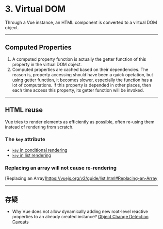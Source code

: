 # 3. Virtual DOM
Through a Vue instance, an HTML component is converted to a virtual DOM object.

***
## Computed Properties
1. A computed property function is actually the getter function of this property
   in the virtual DOM object.
2. Computed properties are cached based on their dependencies. The reason is,
   property accessing should have been a quick opetation, but using getter
   function, it becomes slower, especially the function has a lot of
   computations. If this property is depended in other places, then each time
   access this property, its getter function will be invoked.


***
## HTML reuse
Vue tries to render elements as efficiently as possible, often re-using them instead of rendering from scratch.
### The `key` attribute
* [`key` in conditional rendering](https://vuejs.org/v2/guide/conditional.html#Controlling-Reusable-Elements-with-key)
* [`key` in list rendering](https://vuejs.org/v2/guide/list.html#key)

### Replacing an array will not cause re-rendering
[Replacing an Array]https://vuejs.org/v2/guide/list.html#Replacing-an-Array





***
## 存疑
* Why Vue does not allow dynamically adding new root-level reactive properties to an already created instance? [Object Change Detection Caveats](https://vuejs.org/v2/guide/list.html#Object-Change-Detection-Caveats)
